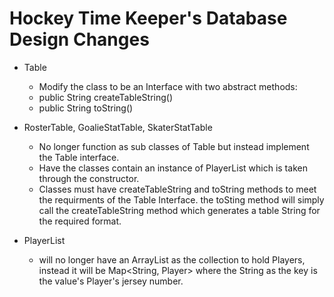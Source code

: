 # Hockey Time Keeper's Database Design Changes

* Table 
  * Modify the class to be an Interface with two abstract methods:
  * public String createTableString()
  * public String toString()

* RosterTable, GoalieStatTable, SkaterStatTable 
  * No longer function as sub classes of Table but instead implement the Table interface. 
  * Have the classes contain an instance of PlayerList which is taken through the constructor. 
  * Classes must have createTableString and toString methods to meet the requirments of the Table Interface. the toSting method will simply call the createTableString method which generates a table String for the required format.

* PlayerList 
  * will no longer have an ArrayList as the collection to hold Players, instead it will be Map<String, Player> where the String as the key is the value's Player's jersey number.
